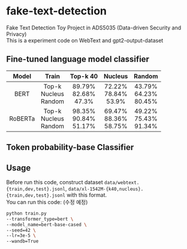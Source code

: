 # fake-text-detection
Fake Text Detection Toy Project in ADS5035 (Data-driven Security and Privacy)  
This is a experiment code on WebText and gpt2-output-dataset

## Fine-tuned language model classifier
|Model|Train|Top-k 40|Nucleus|Random|
|:---:|:---:|:---:|:---:|:---:|
|BERT|Top-k<br>Nucleus<br>Random|89.79%<br>82.68%<br>47.3%|72.22%<br>78.84%<br>53.9%|43.79%<br>64.23%<br>80.45%|
|RoBERTa|Top-k<br>Nucleus<br>Random|98.35%<br>90.84%<br>51.17%|69.47%<br>88.36%<br>58.75%|49.22%<br>75.43%<br>91.34%|

## Token probability-base Classifier

## Usage
Before run this code, construct dataset  ```data/webtext.{train,dev,test}.jsonl```, ```data/xl-1542M-{k40,nucleus}.{train,dev,test}.jsonl``` with this format.  
You can run this code: (수정 예정)
```bash
python train.py
--transformer_type=bert \
--model_name=bert-base-cased \
--seed=42 \
--lr=3e-5 \
--wandb=True
```

